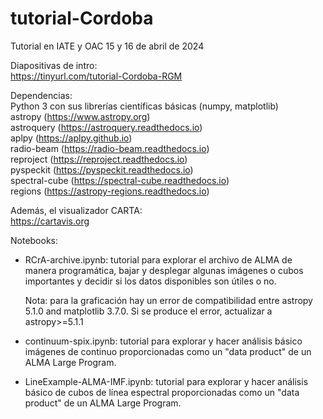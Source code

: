 # tutorial-Cordoba
Tutorial en IATE y OAC 15 y 16 de abril de 2024

Diapositivas de intro: \
https://tinyurl.com/tutorial-Cordoba-RGM 

Dependencias: \
Python 3 con sus librerías científicas básicas (numpy, matplotlib) \
astropy (https://www.astropy.org) \
astroquery (https://astroquery.readthedocs.io) \
aplpy (https://aplpy.github.io) \
radio-beam (https://radio-beam.readthedocs.io) \
reproject (https://reproject.readthedocs.io) \
pyspeckit (https://pyspeckit.readthedocs.io) \
spectral-cube (https://spectral-cube.readthedocs.io) \
regions (https://astropy-regions.readthedocs.io) 


Además, el visualizador CARTA: \
https://cartavis.org

Notebooks: 

- RCrA-archive.ipynb: tutorial para explorar el archivo de ALMA de manera programática, bajar y desplegar algunas imágenes o cubos importantes y decidir si los datos disponibles son útiles o no.

  Nota: para la graficación hay un error de compatibilidad entre astropy 5.1.0 and matplotlib 3.7.0. 
Si se produce el error, actualizar a astropy>=5.1.1 
  
- continuum-spix.ipynb: tutorial para explorar y hacer análisis básico imágenes de continuo proporcionadas como un "data product" de un ALMA Large Program. 

- LineExample-ALMA-IMF.ipynb: tutorial para explorar y hacer análisis básico de cubos de línea espectral proporcionadas como un "data product" de un ALMA Large Program. 
